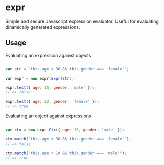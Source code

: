 expr
====

Simple and secure Javascript expression evaluator.
Useful for evaluating dinamically generated expressions.


Usage
-----

Evaluating an expression against objects

```javascript

var str = "this.age > 30 && this.gender === 'female'";

var expr = new expr.Expr(str);

expr.test({ age: 15, gender: 'male' });
// => false

expr.test({ age: 32, gender: 'female' });
// => true

```

Evaluating an object against expressions

```javascript

var ctx = new expr.Ctx({ age: 15, gender: 'male' });

ctx.match("this.age > 30 && this.gender === 'female'");
// => false

ctx.match("this.age > 10 && this.gender === 'male'");
// => true

```